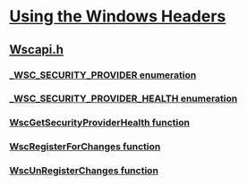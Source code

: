 # [Using the Windows Headers](../_winprog/index.md)
## [Wscapi.h](index.md)
### [_WSC_SECURITY_PROVIDER enumeration](../wscapi/ne-wscapi-_wsc_security_provider.md)
### [_WSC_SECURITY_PROVIDER_HEALTH enumeration](../wscapi/ne-wscapi-_wsc_security_provider_health.md)
### [WscGetSecurityProviderHealth function](../wscapi/nf-wscapi-wscgetsecurityproviderhealth.md)
### [WscRegisterForChanges function](../wscapi/nf-wscapi-wscregisterforchanges.md)
### [WscUnRegisterChanges function](../wscapi/nf-wscapi-wscunregisterchanges.md)
